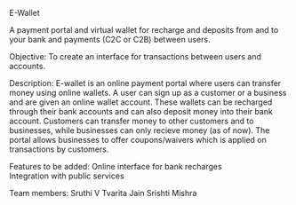 E-Wallet

A payment portal and virtual wallet for recharge and deposits from and to your bank and payments (C2C or C2B) between users. 

Objective: To create an interface for transactions between users and accounts.  

Description:
E-wallet is an online payment portal where users can transfer money using online wallets. A user can sign up as a customer or a business and are given an online wallet account. These wallets can be recharged through their bank accounts and can also deposit money into their bank account. Customers can transfer money to other customers and to businesses, while businesses can only recieve money (as of now).
The portal allows businesses to offer coupons/waivers which is applied on transactions by customers.


Features to be added: 
Online interface for bank recharges  
Integration with public services  


Team members: 
Sruthi V
Tvarita Jain
Srishti Mishra

